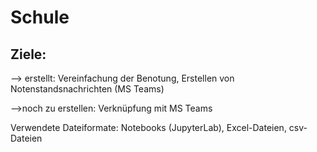 # Schule
## Ziele: 
--> erstellt: Vereinfachung der Benotung, Erstellen von Notenstandsnachrichten (MS Teams)

-->noch zu erstellen: Verknüpfung mit MS Teams 

Verwendete Dateiformate: Notebooks (JupyterLab), Excel-Dateien, csv-Dateien
